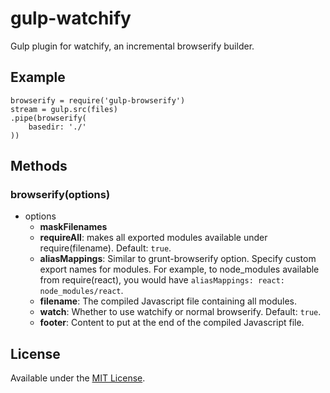 gulp-watchify
==============
Gulp plugin for watchify, an incremental browserify builder.

## Example
````
browserify = require('gulp-browserify')
stream = gulp.src(files)
.pipe(browserify(
	basedir: './'
))
````

## Methods

### browserify(options)
* options
  * __maskFilenames__
  * __requireAll__: makes all exported modules available under require(filename). Default: `true`.
  * __aliasMappings__: Similar to grunt-browserify option. Specify custom export names for modules. For example, to node_modules available from require(react), you would have `aliasMappings: react: node_modules/react`.
  * __filename__: The compiled Javascript file containing all modules.
  * __watch__: Whether to use watchify or normal browserify. Default: `true`.
  * __footer__: Content to put at the end of the compiled Javascript file.

## License
Available under the [MIT License](LICENSE.md).
